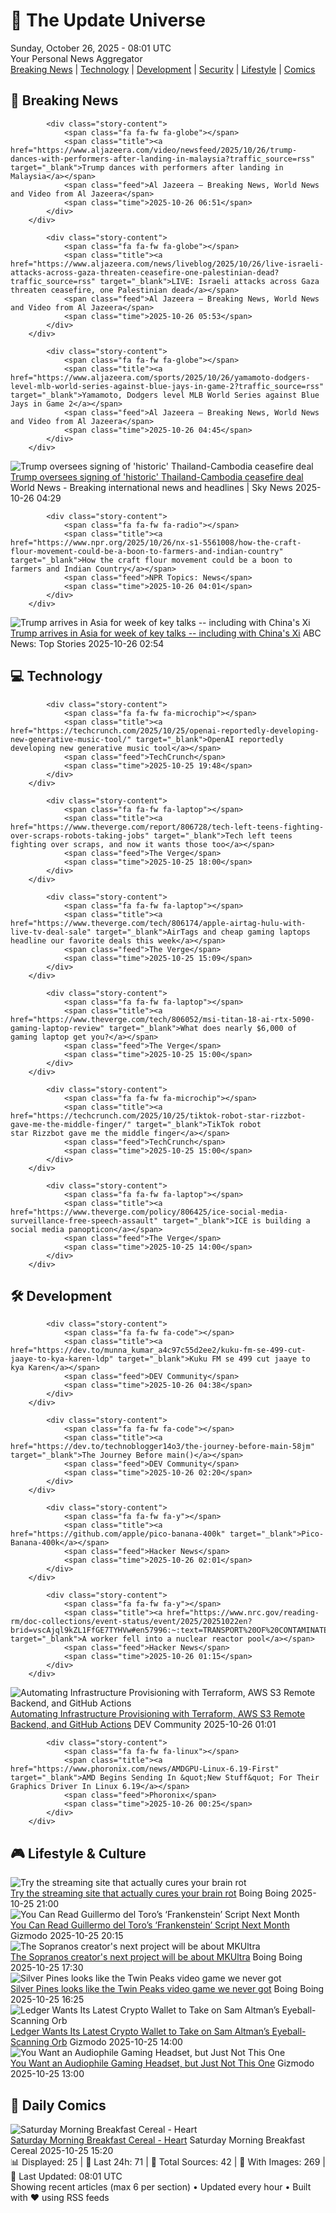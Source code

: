 <!-- Processing 54 RSS feeds at 2025-10-26 08:01:44 UTC -->
<!-- Processing: XKCD -->
<!-- Processing: Poorly Drawn Lines -->
<!-- Processing: Dilbert -->
<!-- Processing: Dinosaur Comics -->
<!-- Processing: Al Jazeera Breaking News -->
<!-- Processing: CBC News -->
<!-- Error processing https://rss.cbc.ca/lineup/topstories.xml: The read operation timed out -->
<!-- Processing: Reuters Top News -->
<!-- Processing: Sky News World -->
<!-- Processing: TechCrunch -->
<!-- Processing: The Verge -->
<!-- Processing: WIRED -->
<!-- Processing: Slashdot -->
<!-- Processing: Hacker News -->
<!-- Processing: Phoronix Linux News -->
<!-- Processing: OMG! Ubuntu -->
<!-- Processing: DistroWatch -->
<!-- Processing: Linux.com -->
<!-- Processing: GitLab Blog -->
<!-- Processing: InfoQ -->
<!-- Processing: DZone -->
<!-- Processing: Kotaku -->
<!-- Generated 3 new posts out of 21 feeds processed -->
<div class="newspaper-header">
    <h1 class="newspaper-title">📰 The Update Universe</h1>
    <div class="newspaper-date">Sunday, October 26, 2025 - 08:01 UTC</div>
    <div class="newspaper-subtitle">Your Personal News Aggregator</div>
</div>

<div class="newspaper-nav">
    <a href="#breaking">Breaking News</a> |
    <a href="#tech">Technology</a> |
    <a href="#dev">Development</a> |
    <a href="#security">Security</a> |
    <a href="#lifestyle">Lifestyle</a> |
    <a href="#webcomics">Comics</a>
</div>

<div class="news-section breaking-news" id="breaking">
<h2 class="section-header">🚨 Breaking News</h2>
<div class="stories-container">
<div class="story">
            
            <div class="story-content">
                <span class="fa fa-fw fa-globe"></span>
                <span class="title"><a href="https://www.aljazeera.com/video/newsfeed/2025/10/26/trump-dances-with-performers-after-landing-in-malaysia?traffic_source=rss" target="_blank">Trump dances with performers after landing in Malaysia</a></span>
                <span class="feed">Al Jazeera – Breaking News, World News and Video from Al Jazeera</span>
                <span class="time">2025-10-26 06:51</span>
            </div>
        </div>
<div class="story">
            
            <div class="story-content">
                <span class="fa fa-fw fa-globe"></span>
                <span class="title"><a href="https://www.aljazeera.com/news/liveblog/2025/10/26/live-israeli-attacks-across-gaza-threaten-ceasefire-one-palestinian-dead?traffic_source=rss" target="_blank">LIVE: Israeli attacks across Gaza threaten ceasefire, one Palestinian dead</a></span>
                <span class="feed">Al Jazeera – Breaking News, World News and Video from Al Jazeera</span>
                <span class="time">2025-10-26 05:53</span>
            </div>
        </div>
<div class="story">
            
            <div class="story-content">
                <span class="fa fa-fw fa-globe"></span>
                <span class="title"><a href="https://www.aljazeera.com/sports/2025/10/26/yamamoto-dodgers-level-mlb-world-series-against-blue-jays-in-game-2?traffic_source=rss" target="_blank">Yamamoto, Dodgers level MLB World Series against Blue Jays in Game 2</a></span>
                <span class="feed">Al Jazeera – Breaking News, World News and Video from Al Jazeera</span>
                <span class="time">2025-10-26 04:45</span>
            </div>
        </div>
<div class="story">
            <img src="https://e3.365dm.com/25/10/1920x1080/skynews-donald-trump-malaysia_7062338.jpg?20251026070528" alt="Trump oversees signing of &#x27;historic&#x27; Thailand-Cambodia ceasefire deal" class="story-image" loading="lazy" onerror="this.style.display='none'">
            <div class="story-content">
                <span class="fa fa-fw fa-satellite"></span>
                <span class="title"><a href="https://news.sky.com/story/trump-oversees-signing-of-historic-thailand-cambodia-ceasefire-deal-13457827" target="_blank">Trump oversees signing of &#x27;historic&#x27; Thailand-Cambodia ceasefire deal</a></span>
                <span class="feed">World News - Breaking international news and headlines | Sky News</span>
                <span class="time">2025-10-26 04:29</span>
            </div>
        </div>
<div class="story">
            
            <div class="story-content">
                <span class="fa fa-fw fa-radio"></span>
                <span class="title"><a href="https://www.npr.org/2025/10/26/nx-s1-5561008/how-the-craft-flour-movement-could-be-a-boon-to-farmers-and-indian-country" target="_blank">How the craft flour movement could be a boon to farmers and Indian Country</a></span>
                <span class="feed">NPR Topics: News</span>
                <span class="time">2025-10-26 04:01</span>
            </div>
        </div>
<div class="story">
            <img src="https://s.abcnews.com/images/International/MalaysiaUSTrump_1761446618200_hpMain_4x3t_384.jpg" alt="Trump arrives in Asia for week of key talks -- including with China&#x27;s Xi" class="story-image" loading="lazy" onerror="this.style.display='none'">
            <div class="story-content">
                <span class="fa fa-fw fa-tv"></span>
                <span class="title"><a href="https://abcnews.go.com/Politics/trump-heads-asia-talk-trade-deal-chinas-xi/story?id=126800165" target="_blank">Trump arrives in Asia for week of key talks -- including with China&#x27;s Xi</a></span>
                <span class="feed">ABC News: Top Stories</span>
                <span class="time">2025-10-26 02:54</span>
            </div>
        </div>
</div>
</div>
<div class="news-section tech-news" id="tech">
<h2 class="section-header">💻 Technology</h2>
<div class="stories-container">
<div class="story">
            
            <div class="story-content">
                <span class="fa fa-fw fa-microchip"></span>
                <span class="title"><a href="https://techcrunch.com/2025/10/25/openai-reportedly-developing-new-generative-music-tool/" target="_blank">OpenAI reportedly developing new generative music tool</a></span>
                <span class="feed">TechCrunch</span>
                <span class="time">2025-10-25 19:48</span>
            </div>
        </div>
<div class="story">
            
            <div class="story-content">
                <span class="fa fa-fw fa-laptop"></span>
                <span class="title"><a href="https://www.theverge.com/report/806728/tech-left-teens-fighting-over-scraps-robots-taking-jobs" target="_blank">Tech left teens fighting over scraps, and now it wants those too</a></span>
                <span class="feed">The Verge</span>
                <span class="time">2025-10-25 18:00</span>
            </div>
        </div>
<div class="story">
            
            <div class="story-content">
                <span class="fa fa-fw fa-laptop"></span>
                <span class="title"><a href="https://www.theverge.com/tech/806174/apple-airtag-hulu-with-live-tv-deal-sale" target="_blank">AirTags and cheap gaming laptops headline our favorite deals this week</a></span>
                <span class="feed">The Verge</span>
                <span class="time">2025-10-25 15:09</span>
            </div>
        </div>
<div class="story">
            
            <div class="story-content">
                <span class="fa fa-fw fa-laptop"></span>
                <span class="title"><a href="https://www.theverge.com/tech/806052/msi-titan-18-ai-rtx-5090-gaming-laptop-review" target="_blank">What does nearly $6,000 of gaming laptop get you?</a></span>
                <span class="feed">The Verge</span>
                <span class="time">2025-10-25 15:00</span>
            </div>
        </div>
<div class="story">
            
            <div class="story-content">
                <span class="fa fa-fw fa-microchip"></span>
                <span class="title"><a href="https://techcrunch.com/2025/10/25/tiktok-robot-star-rizzbot-gave-me-the-middle-finger/" target="_blank">TikTok robot star Rizzbot gave me the middle finger</a></span>
                <span class="feed">TechCrunch</span>
                <span class="time">2025-10-25 15:00</span>
            </div>
        </div>
<div class="story">
            
            <div class="story-content">
                <span class="fa fa-fw fa-laptop"></span>
                <span class="title"><a href="https://www.theverge.com/policy/806425/ice-social-media-surveillance-free-speech-assault" target="_blank">ICE is building a social media panopticon</a></span>
                <span class="feed">The Verge</span>
                <span class="time">2025-10-25 14:00</span>
            </div>
        </div>
</div>
</div>
<div class="news-section dev-news" id="dev">
<h2 class="section-header">🛠️ Development</h2>
<div class="stories-container">
<div class="story">
            
            <div class="story-content">
                <span class="fa fa-fw fa-code"></span>
                <span class="title"><a href="https://dev.to/munna_kumar_a4c97c55d2ee2/kuku-fm-se-499-cut-jaaye-to-kya-karen-ldp" target="_blank">Kuku FM se 499 cut jaaye to kya Karen</a></span>
                <span class="feed">DEV Community</span>
                <span class="time">2025-10-26 04:38</span>
            </div>
        </div>
<div class="story">
            
            <div class="story-content">
                <span class="fa fa-fw fa-code"></span>
                <span class="title"><a href="https://dev.to/technoblogger14o3/the-journey-before-main-58jm" target="_blank">The Journey Before main()</a></span>
                <span class="feed">DEV Community</span>
                <span class="time">2025-10-26 02:20</span>
            </div>
        </div>
<div class="story">
            
            <div class="story-content">
                <span class="fa fa-fw fa-y"></span>
                <span class="title"><a href="https://github.com/apple/pico-banana-400k" target="_blank">Pico-Banana-400k</a></span>
                <span class="feed">Hacker News</span>
                <span class="time">2025-10-26 02:01</span>
            </div>
        </div>
<div class="story">
            
            <div class="story-content">
                <span class="fa fa-fw fa-y"></span>
                <span class="title"><a href="https://www.nrc.gov/reading-rm/doc-collections/event-status/event/2025/20251022en?brid=vscAjql9kZL1FfGE7TYHVw#en57996:~:text=TRANSPORT%20OF%20CONTAMINATED%20PERSON%20OFFSITE" target="_blank">A worker fell into a nuclear reactor pool</a></span>
                <span class="feed">Hacker News</span>
                <span class="time">2025-10-26 01:15</span>
            </div>
        </div>
<div class="story">
            <img src="https://media2.dev.to/dynamic/image/width=800%2Cheight=%2Cfit=scale-down%2Cgravity=auto%2Cformat=auto/https%3A%2F%2Fdev-to-uploads.s3.amazonaws.com%2Fuploads%2Farticles%2Fm7k1vp1wzrz0slfktp9m.png" alt="Automating Infrastructure Provisioning with Terraform, AWS S3 Remote Backend, and GitHub Actions" class="story-image" loading="lazy" onerror="this.style.display='none'">
            <div class="story-content">
                <span class="fa fa-fw fa-code"></span>
                <span class="title"><a href="https://dev.to/keneojiteli/automating-infrastructure-provisioning-with-terraform-aws-s3-remote-backend-and-github-actions-2k5b" target="_blank">Automating Infrastructure Provisioning with Terraform, AWS S3 Remote Backend, and GitHub Actions</a></span>
                <span class="feed">DEV Community</span>
                <span class="time">2025-10-26 01:01</span>
            </div>
        </div>
<div class="story">
            
            <div class="story-content">
                <span class="fa fa-fw fa-linux"></span>
                <span class="title"><a href="https://www.phoronix.com/news/AMDGPU-Linux-6.19-First" target="_blank">AMD Begins Sending In &quot;New Stuff&quot; For Their Graphics Driver In Linux 6.19</a></span>
                <span class="feed">Phoronix</span>
                <span class="time">2025-10-26 00:25</span>
            </div>
        </div>
</div>
</div>
<div class="news-section lifestyle-news" id="lifestyle">
<h2 class="section-header">🎮 Lifestyle & Culture</h2>
<div class="stories-container">
<div class="story">
            <img src="https://i0.wp.com/boingboing.net/wp-content/uploads/2025/10/Curiosity-Stream-Standard-Plan.png?fit=2250%2C1500&amp;quality=55&amp;ssl=1" alt="Try the streaming site that actually cures your brain rot" class="story-image" loading="lazy" onerror="this.style.display='none'">
            <div class="story-content">
                <span class="fa fa-fw fa-arrow-right"></span>
                <span class="title"><a href="https://boingboing.net/2025/10/25/try-the-streaming-site-that-actually-cures-your-brain-rot.html" target="_blank">Try the streaming site that actually cures your brain rot</a></span>
                <span class="feed">Boing Boing</span>
                <span class="time">2025-10-25 21:00</span>
            </div>
        </div>
<div class="story">
            <img src="https://gizmodo.com/app/uploads/2025/09/netflix-guillermo-del-toro-frankenstein-1280x853.jpg" alt="You Can Read Guillermo del Toro’s ‘Frankenstein’ Script Next Month" class="story-image" loading="lazy" onerror="this.style.display='none'">
            <div class="story-content">
                <span class="fa fa-fw fa-computer"></span>
                <span class="title"><a href="https://gizmodo.com/you-can-read-guillermo-del-toros-frankenstein-script-next-month-2000677104" target="_blank">You Can Read Guillermo del Toro’s ‘Frankenstein’ Script Next Month</a></span>
                <span class="feed">Gizmodo</span>
                <span class="time">2025-10-25 20:15</span>
            </div>
        </div>
<div class="story">
            <img src="https://i0.wp.com/boingboing.net/wp-content/uploads/2014/04/paulie.jpg?fit=648%2C324&amp;quality=60&amp;ssl=1" alt="The Sopranos creator&#x27;s next project will be about MKUltra" class="story-image" loading="lazy" onerror="this.style.display='none'">
            <div class="story-content">
                <span class="fa fa-fw fa-arrow-right"></span>
                <span class="title"><a href="https://boingboing.net/2025/10/25/the-sopranos-creators-next-project-will-be-about-mkultra.html" target="_blank">The Sopranos creator&#x27;s next project will be about MKUltra</a></span>
                <span class="feed">Boing Boing</span>
                <span class="time">2025-10-25 17:30</span>
            </div>
        </div>
<div class="story">
            <img src="https://i0.wp.com/boingboing.net/wp-content/uploads/2023/04/twin-peaks-e1761409521635.jpg?fit=768%2C512&amp;quality=60&amp;ssl=1" alt="Silver Pines looks like the Twin Peaks video game we never got" class="story-image" loading="lazy" onerror="this.style.display='none'">
            <div class="story-content">
                <span class="fa fa-fw fa-arrow-right"></span>
                <span class="title"><a href="https://boingboing.net/2025/10/25/silver-pines-looks-like-the-twin-peaks-video-game-we-never-got.html" target="_blank">Silver Pines looks like the Twin Peaks video game we never got</a></span>
                <span class="feed">Boing Boing</span>
                <span class="time">2025-10-25 16:25</span>
            </div>
        </div>
<div class="story">
            <img src="https://gizmodo.com/app/uploads/2025/10/ledger_nano_gen_5-1280x853.jpg" alt="Ledger Wants Its Latest Crypto Wallet to Take on Sam Altman’s Eyeball-Scanning Orb" class="story-image" loading="lazy" onerror="this.style.display='none'">
            <div class="story-content">
                <span class="fa fa-fw fa-computer"></span>
                <span class="title"><a href="https://gizmodo.com/ledger-wants-its-latest-crypto-wallet-to-take-on-sam-altmans-eyeball-scanning-orb-2000676617" target="_blank">Ledger Wants Its Latest Crypto Wallet to Take on Sam Altman’s Eyeball-Scanning Orb</a></span>
                <span class="feed">Gizmodo</span>
                <span class="time">2025-10-25 14:00</span>
            </div>
        </div>
<div class="story">
            <img src="https://gizmodo.com/app/uploads/2025/10/VZR-Model-One-MK2-review-03-1280x853.jpg" alt="You Want an Audiophile Gaming Headset, but Just Not This One" class="story-image" loading="lazy" onerror="this.style.display='none'">
            <div class="story-content">
                <span class="fa fa-fw fa-computer"></span>
                <span class="title"><a href="https://gizmodo.com/vzr-model-one-mkii-review-this-is-not-the-nearly-400-gaming-headset-youre-looking-for-2000675686" target="_blank">You Want an Audiophile Gaming Headset, but Just Not This One</a></span>
                <span class="feed">Gizmodo</span>
                <span class="time">2025-10-25 13:00</span>
            </div>
        </div>
</div>
</div>
<div class="news-section webcomics-section" id="webcomics">
<h2 class="section-header">🎨 Daily Comics</h2>
<div class="stories-container">
<div class="story">
            <img src="https://www.smbc-comics.com/comics/1761362064-20251025.png" alt="Saturday Morning Breakfast Cereal - Heart" class="story-image" loading="lazy" onerror="this.style.display='none'">
            <div class="story-content">
                <span class="fa fa-fw fa-smile"></span>
                <span class="title"><a href="https://www.smbc-comics.com/comic/heart" target="_blank">Saturday Morning Breakfast Cereal - Heart</a></span>
                <span class="feed">Saturday Morning Breakfast Cereal</span>
                <span class="time">2025-10-25 15:20</span>
            </div>
        </div>
</div>
</div>

<div class="newspaper-footer">
    <div class="stats">
        📊 Displayed: 25 | 📅 Last 24h: 71 | 📡 Total Sources: 42 | 📸 With Images: 269 |
        🔄 Last Updated: 08:01 UTC
    </div>
    <div class="footer-note">
        Showing recent articles (max 6 per section) • Updated every hour • Built with ❤️ using RSS feeds
    </div>
</div>
